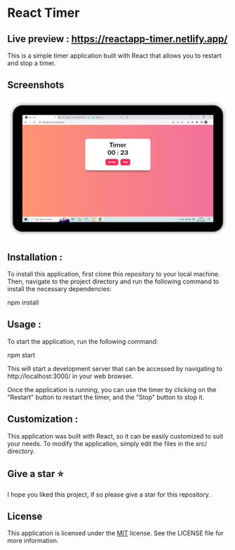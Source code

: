 
# React Timer

## Live preview : https://reactapp-timer.netlify.app/ 

This is a simple timer application built with React that allows you to restart and stop a timer.

## Screenshots

![App Screenshot](https://github.com/Noumanabegum/Timer/blob/master/Screenshot.jpg?raw=true)


## Installation :
To install this application, first clone this repository to your local machine. Then, navigate to the project directory and run the following command to install the necessary dependencies:

npm install

## Usage :

To start the application, run the following command:

npm start

This will start a development server that can be accessed by navigating to http://localhost:3000/ in your web browser.

Once the application is running, you can use the timer by clicking on the "Restart" button to restart the timer, and the "Stop" button to stop it.
## Customization :
This application was built with React, so it can be easily customized to suit your needs. To modify the application, simply edit the files in the src/ directory.
## Give a star ⭐

I hope you liked this project, if so please give a star for this repository.

## License

This application is licensed under the [MIT](https://choosealicense.com/licenses/mit/) license. See the LICENSE file for more information.


